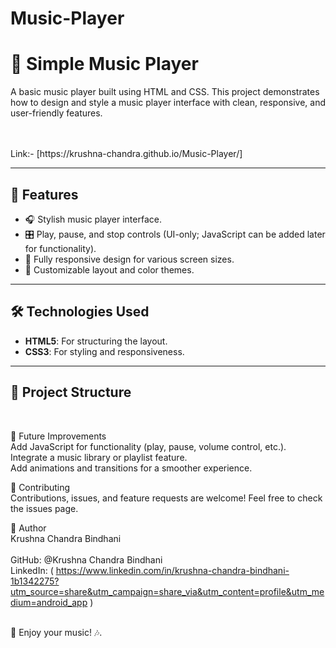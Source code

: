 # Music-Player

# 🎵 Simple Music Player

A basic music player built using HTML and CSS. This project demonstrates how to design and style a music player interface with clean, responsive, and user-friendly features.

<br>
<br>
Link:- [https://krushna-chandra.github.io/Music-Player/]

---

## 🚀 Features

- 🎧 Stylish music player interface.
- 🎛️ Play, pause, and stop controls (UI-only; JavaScript can be added later for functionality).
- 📱 Fully responsive design for various screen sizes.
- 🌈 Customizable layout and color themes.

---

## 🛠️ Technologies Used

- **HTML5**: For structuring the layout.
- **CSS3**: For styling and responsiveness.

---

## 📂 Project Structure
<br>

🌟 Future Improvements
<br>
Add JavaScript for functionality (play, pause, volume control, etc.).
<br>
Integrate a music library or playlist feature.
<br>
Add animations and transitions for a smoother experience.
<br>

🤝 Contributing
<br>
Contributions, issues, and feature requests are welcome! Feel free to check the issues page.
<br>


👤 Author
<br>
Krushna Chandra Bindhani
<br>
<br>
GitHub: @Krushna Chandra Bindhani
<br>
LinkedIn: ( https://www.linkedin.com/in/krushna-chandra-bindhani-1b1342275?utm_source=share&utm_campaign=share_via&utm_content=profile&utm_medium=android_app )

<br>
🎉 Enjoy your music! 🎶.
